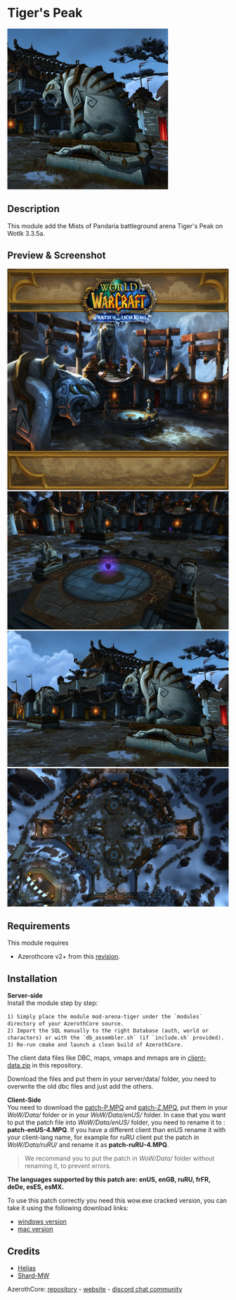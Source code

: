 # Tiger's Peak
![Tiger's Peak icon](icon.png)

## Description
This module add the Mists of Pandaria battleground arena Tiger's Peak on Wotlk 3.3.5a.

## Preview & Screenshot

![Tiger's Peak Load Screen](images/LoadingScreen_ArenaTiger.png)
![Tiger's Peak](images/TigersPeak.png)
![Tiger's Peak](images/TigersPeak2.png)
![Tiger's Peak](images/TigersPeak3.jpg)

## Requirements
This module requires
- Azerothcore v2+ from this [revision](https://github.com/azerothcore/azerothcore-wotlk/commit/eadcb1a78208f1b777bbd847048f495128c84372).

## Installation
**Server-side**  
Install the module step by step:

```
1) Simply place the module mod-arena-tiger under the `modules` directory of your AzerothCore source. 
2) Import the SQL manually to the right Database (auth, world or characters) or with the `db_assembler.sh` (if `include.sh` provided).
3) Re-run cmake and launch a clean build of AzerothCore.
```

The client data files like DBC, maps, vmaps and mmaps are in [client-data.zip](client-data.zip) in this repository.

Download the files and put them in your server/data/ folder, you need to overwrite the old dbc files and just add the others.

**Client-Side**  
You need to download the [patch-P.MPQ](https://mega.nz/#!Np4FyQTS!n2yKozG98v26p2YDfBa6Bv37TS-H_qA45HQTXzUa038) and [patch-Z.MPQ](https://mega.nz/#!gwwnnIRI!iYlzPZGF8QGChvL3mkORD0sRSnGJ9m4GoH-lqYEB5YU), put them in your *WoW/Data/* folder or in your *WoW/Data/enUS/* folder.
In case that you want to put the patch file into *WoW/Data/enUS/* folder, you need to rename it to : **patch-enUS-4.MPQ**.
If you have a different client than enUS rename it with your client-lang name, for example for ruRU client put the patch in *WoW/Data/ruRU/* and rename it as **patch-ruRU-4.MPQ**.

>We recommand you to put the patch in *WoW/Data/* folder without renaming it, to prevent errors.

**The languages supported by this patch are: enUS, enGB, ruRU, frFR, deDe, esES, esMX.**

To use this patch correctly you need this wow.exe cracked version, you can take it using the following download links:  
- [windows version](https://mega.nz/#!Q5QR1SjJ!Arg1O1F7Mr5U6tE9aZcH0iFndYcGBK_AmfvZTn4kUjg)
- [mac version](https://mega.nz/#!c8IQXCab!PrUfJSS0OmrFJL1GASXIKY2_tLkdUsI95SJNbelont0)

## Credits

* [Helias](https://github.com/Helias)
* [Shard-MW](https://github.com/Shard-MW)

AzerothCore: [repository](https://github.com/azerothcore) - [website](http://azerothcore.org/) - [discord chat community](https://discord.gg/PaqQRkd)
